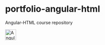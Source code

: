 # portfolio-angular-html
Angular-HTML course repository

<a href="#"><img title="Angular" height="35" src="https://imgur.com/m7AhBRv.png"></a>
